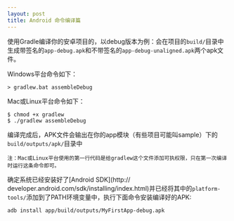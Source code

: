 ```yaml
---
layout: post
title: Android 命令编译篇
---
```

使用Gradle编译你的安卓项目的，以debug版本为例：会在项目的`build/`目录中生成带签名的`app-debug.apk`和不带签名的`app-debug-unaligned.apk`两个apk文件。

Windows平台命令如下：

	> gradlew.bat assembleDebug

Mac或Linux平台命令如下：

	$ chmod +x gradlew
	$ ./gradlew assembleDebug

编译完成后，APK文件会输出在你的app模块（有些项目可能叫sample）下的 `build/outputs/apk/`目录中

	注：Mac或Linux平台使用的第一行代码是给gradlew这个文件添加可执权限，只在第一次编译时运行这条命令即可。
	
确定系统已经安装好了[Android SDK](http://		developer.android.com/sdk/installing/index.html)并已经将其中的`platform-tools/`添加到了PATH环境变量中，执行下面命令安装编译好的APK:

	adb install app/build/outputs/MyFirstApp-debug.apk
